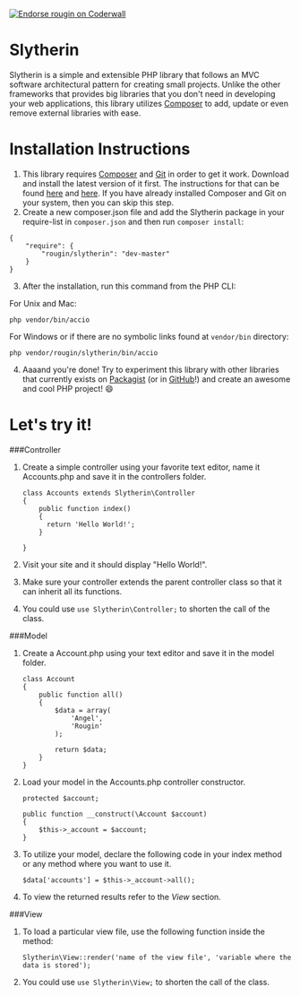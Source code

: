 <a href="https://coderwall.com/rougin"><img alt="Endorse rougin on Coderwall" src="https://api.coderwall.com/rougin/endorsecount.png" /></a>

Slytherin
=========

Slytherin is a simple and extensible PHP library that follows an MVC software architectural pattern for creating small projects. Unlike the other frameworks that provides big libraries that you don't need in developing your web applications, this library utilizes [Composer](https://getcomposer.org) to add, update or even remove external libraries with ease.

Installation Instructions
============
1. This library requires [Composer](https://getcomposer.org) and [Git](http://git-scm.com) in order to get it work. Download and install the latest version of it first. The instructions for that can be found [here](http://git-scm.com/downloads) and [here](https://getcomposer.org/download/). If you have already installed Composer and Git on your system, then you can skip this step.
2. Create a new composer.json file and add the Slytherin package in your require-list in ```composer.json``` and then run ```composer install```:

  ```
  {
      "require": {
          "rougin/slytherin": "dev-master"
      }
  }
  ```
  
3. After the installation, run this command from the PHP CLI:

  For Unix and Mac:

  ```php vendor/bin/accio```
  
  For Windows or if there are no symbolic links found at ```vendor/bin``` directory:

  ```php vendor/rougin/slytherin/bin/accio```

4. Aaaand you're done! Try to experiment this library with other libraries that currently exists on [Packagist](https://packagist.org/) (or in [GitHub](https://github.com/search?utf8=%E2%9C%93&q=php+library)!) and create an awesome and cool PHP project! :smile:


Let's try it!
============

###Controller

1. Create a simple controller using your favorite text editor, name it Accounts.php and save it in the controllers folder. 
    ```
    class Accounts extends Slytherin\Controller
    {
        public function index()
        {
          return 'Hello World!';
        }

    }
    ```
    
2. Visit your site and it should display "Hello World!".

3. Make sure your controller extends the parent controller class so that it can inherit all its functions.

4. You could use ```use Slytherin\Controller;``` to shorten the call of the class.

###Model

1. Create a Account.php using your text editor and save it in the model folder.
    ```
    class Account
    {
        public function all()
        {
            $data = array(
                'Angel',
                'Rougin'
            );

            return $data;
        }
    }
    ```

2. Load your model in the Accounts.php controller constructor.

    ```
    protected $account;

    public function __construct(\Account $account)
    {
		$this->_account = $account;
    }
    ```

3. To utilize your model, declare the following code in your index method or any method where you want to use it.
    ```
    $data['accounts'] = $this->_account->all();
    
    ```

4. To view the returned results refer to the *View* section.

###View

1. To load a particular view file, use the following function inside the method: 

    ```Slytherin\View::render('name of the view file', 'variable where the data is stored');```

2. You could use ```use Slytherin\View;``` to shorten the call of the class.
